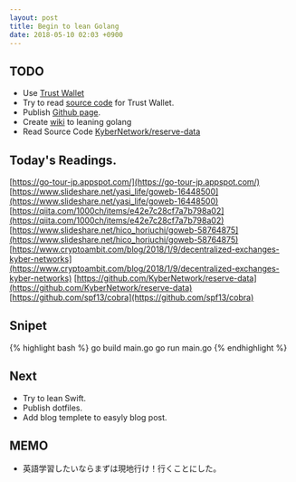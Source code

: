 ```yaml
---
layout: post
title: Begin to lean Golang
date: 2018-05-10 02:03 +0900
---
```


## TODO
- Use [Trust Wallet](https://trustwalletapp.com/)
- Try to read [source code](https://github.com/TrustWallet/trust-wallet-ios) for Trust Wallet.
- Publish [Github page](https://do6year.github.io/).
- Create [wiki](https://github.com/do6year/go-tutrial) to leaning golang
- Read Source Code [KyberNetwork/reserve-data](https://github.com/KyberNetwork/reserve-data)

## Today's Readings.
[https://go-tour-jp.appspot.com/](https://go-tour-jp.appspot.com/)
[https://www.slideshare.net/yasi_life/goweb-16448500](https://www.slideshare.net/yasi_life/goweb-16448500)
[https://qiita.com/1000ch/items/e42e7c28cf7a7b798a02](https://qiita.com/1000ch/items/e42e7c28cf7a7b798a02)
[https://www.slideshare.net/hico_horiuchi/goweb-58764875](https://www.slideshare.net/hico_horiuchi/goweb-58764875)
[https://www.cryptoambit.com/blog/2018/1/9/decentralized-exchanges-kyber-networks](https://www.cryptoambit.com/blog/2018/1/9/decentralized-exchanges-kyber-networks)
[https://github.com/KyberNetwork/reserve-data](https://github.com/KyberNetwork/reserve-data)
[https://github.com/spf13/cobra](https://github.com/spf13/cobra)

## Snipet
{% highlight bash %}
go build main.go
go run main.go
{% endhighlight %}

## Next
- Try to lean Swift.
- Publish dotfiles.
- Add blog templete to easyly blog post.

## MEMO
- 英語学習したいならまずは現地行け！行くことにした。
